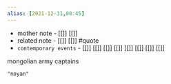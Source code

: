 ```yaml
---
alias: [2021-12-31,00:45]
---
```

- mother note - [[]] [[]]
- related note - [[]] [[]] #quote 
- `contemporary events` - [[]] [[]] [[]] [[]] [[]] [[]] [[]] [[]]

mongolian army captains
```query
"noyan"
```


